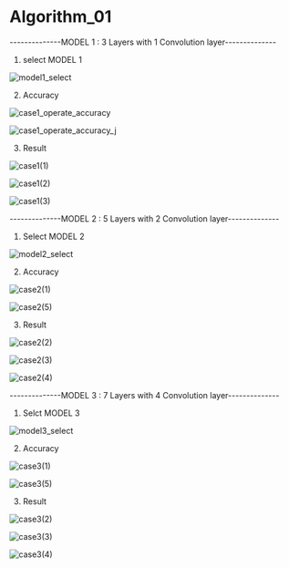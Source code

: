 # Algorithm_01


--------------MODEL 1 : 3 Layers with 1 Convolution layer--------------

1. select MODEL 1


![model1_select](https://user-images.githubusercontent.com/85465356/121676109-36c7f280-caef-11eb-82c8-c5971763b26e.jpg)


2. Accuracy

![case1_operate_accuracy](https://user-images.githubusercontent.com/85465356/121676138-40e9f100-caef-11eb-873f-8a553e240bd9.jpg)


![case1_operate_accuracy_j](https://user-images.githubusercontent.com/85465356/121676148-447d7800-caef-11eb-88d8-34fec1fafa2d.jpg)


3. Result

![case1(1)](https://user-images.githubusercontent.com/85465356/121676155-46473b80-caef-11eb-9171-24b215633c49.jpg)


![case1(2)](https://user-images.githubusercontent.com/85465356/121676161-4810ff00-caef-11eb-9d3d-d87d49ebff13.jpg)


![case1(3)](https://user-images.githubusercontent.com/85465356/121676167-49422c00-caef-11eb-95a0-747147f9ab2a.jpg)


--------------MODEL 2 : 5 Layers with 2 Convolution layer--------------

1. Select MODEL 2


![model2_select](https://user-images.githubusercontent.com/85465356/121676183-4e06e000-caef-11eb-9035-0bb5d6108461.jpg)


2. Accuracy


![case2(1)](https://user-images.githubusercontent.com/85465356/121676199-52cb9400-caef-11eb-9b07-07ac81edf92d.jpg)


![case2(5)](https://user-images.githubusercontent.com/85465356/121676206-54955780-caef-11eb-8498-db1c43b79ce2.jpg)


3. Result


![case2(2)](https://user-images.githubusercontent.com/85465356/121676212-55c68480-caef-11eb-88e1-592c6b204818.jpg)


![case2(3)](https://user-images.githubusercontent.com/85465356/121676223-57904800-caef-11eb-8e2d-b89882b762f9.jpg)


![case2(4)](https://user-images.githubusercontent.com/85465356/121676228-58c17500-caef-11eb-9eef-e942fbbafc61.jpg)


--------------MODEL 3 : 7 Layers with 4 Convolution layer--------------

1. Selct MODEL 3


![model3_select](https://user-images.githubusercontent.com/85465356/121676241-5d862900-caef-11eb-9d80-4bae4bd9c251.jpg)



2. Accuracy


![case3(1)](https://user-images.githubusercontent.com/85465356/121676247-60811980-caef-11eb-8db7-d8cdee28bf65.jpg)


![case3(5)](https://user-images.githubusercontent.com/85465356/121676256-61b24680-caef-11eb-974c-65189686050d.jpg)



3. Result


![case3(2)](https://user-images.githubusercontent.com/85465356/121676260-637c0a00-caef-11eb-94da-f590fc00cfad.jpg)


![case3(3)](https://user-images.githubusercontent.com/85465356/121676265-64ad3700-caef-11eb-9f36-d1d937f5907a.jpg)


![case3(4)](https://user-images.githubusercontent.com/85465356/121676273-65de6400-caef-11eb-8f35-e89632f73f8a.jpg)
